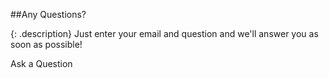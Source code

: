 ##Any Questions?

{: .description}
Just enter your email and question and we'll answer you as soon as possible!

<div class="ui large inverted button get-quote">Ask a Question</div>
